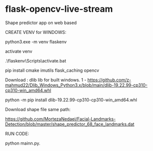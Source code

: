 # flask-opencv-live-stream
Shape predictor app on web based


CREATE VENV for  WINDOWS:

python3.exe -m venv flaskenv 

activate venv 

.\flaskenv\Scripts\activate.bat 
                     
pip install cmake    imutils  flask_caching opencv

Download : dlib lib for built windows.
1 - https://github.com/z-mahmud22/Dlib_Windows_Python3.x/blob/main/dlib-19.22.99-cp310-cp310-win_amd64.whl

python -m pip install dlib-19.22.99-cp310-cp310-win_amd64.whl   

Download shape file same path:

https://github.com/MortezaNedaei/Facial-Landmarks-Detection/blob/master/shape_predictor_68_face_landmarks.dat
 
RUN CODE: 

python  mainn.py. 

